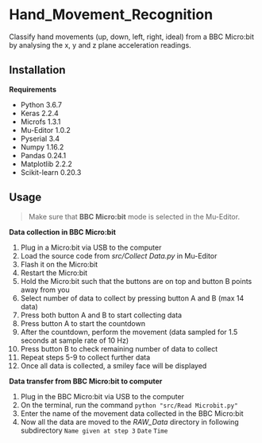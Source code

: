 # Hand_Movement_Recognition
 Classify hand movements (up, down, left, right, ideal) from a BBC Micro:bit by analysing the x, y and z plane acceleration readings.

## Installation
**Requirements**
- Python 3.6.7
- Keras 2.2.4
- Microfs 1.3.1
- Mu-Editor 1.0.2
- Pyserial 3.4
- Numpy 1.16.2
- Pandas 0.24.1
- Matplotlib 2.2.2
- Scikit-learn 0.20.3

## Usage
> Make sure that **BBC Micro:bit** mode is selected in the Mu-Editor.

**Data collection in BBC Micro:bit**
1. Plug in a Micro:bit via USB to the computer
2. Load the source code from *src/Collect Data.py* in Mu-Editor
3. Flash it on the Micro:bit
4. Restart the Micro:bit
5. Hold the Micro:bit such that the buttons are on top and button B points away from you
6. Select number of data to collect by pressing button A and B (max 14 data)
7. Press both button A and B to start collecting data
8. Press button A to start the countdown
9. After the countdown, perform the movement (data sampled for 1.5 seconds at sample rate of 10 Hz)
10. Press button B to check remaining number of data to collect
12. Repeat steps 5-9 to collect further data
13. Once all data is collected, a smiley face will be displayed

**Data transfer from BBC Micro:bit to computer**
1. Plug in the BBC Micro:bit via USB to the computer
2. On the terminal, run the command 
```python "src/Read Microbit.py"```
3. Enter the name of the movement data collected in the BBC Micro:bit
4. Now all the data are moved to the *RAW_Data* directory in following subdirectory ```Name given at step 3``` ```Date``` ```Time``` 